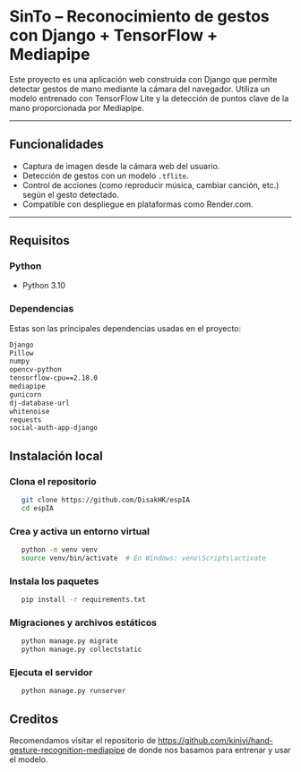 # SinTo – Reconocimiento de gestos con Django + TensorFlow + Mediapipe

Este proyecto es una aplicación web construida con Django que permite detectar gestos de mano mediante la cámara del navegador. Utiliza un modelo entrenado con TensorFlow Lite y la detección de puntos clave de la mano proporcionada por Mediapipe.

---

## Funcionalidades

- Captura de imagen desde la cámara web del usuario.
- Detección de gestos con un modelo `.tflite`.
- Control de acciones (como reproducir música, cambiar canción, etc.) según el gesto detectado.
- Compatible con despliegue en plataformas como Render.com.

---

## Requisitos

### Python
- Python 3.10

### Dependencias

Estas son las principales dependencias usadas en el proyecto:

```txt
Django
Pillow
numpy
opencv-python
tensorflow-cpu==2.18.0
mediapipe
gunicorn
dj-database-url
whitenoise
requests
social-auth-app-django
```

## Instalación local
### Clona el repositorio

```bash
   git clone https://github.com/DisakHK/espIA
   cd espIA
```
### Crea y activa un entorno virtual

```bash
   python -m venv venv
   source venv/bin/activate  # En Windows: venv\Scripts\activate
```
### Instala los paquetes

```bash
   pip install -r requirements.txt
```
### Migraciones y archivos estáticos

```bash
   python manage.py migrate
   python manage.py collectstatic
```
### Ejecuta el servidor

```bash
   python manage.py runserver
```

## Creditos
Recomendamos visitar el repositorio de https://github.com/kinivi/hand-gesture-recognition-mediapipe de donde nos basamos para entrenar y usar el modelo.
